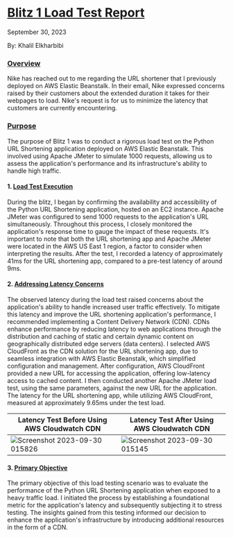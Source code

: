 # <ins>Blitz 1 Load Test Report</ins>

September 30, 2023

By:  Khalil Elkharbibi


### <ins>Overview</ins>

Nike has reached out to me regarding the URL shortener that I previously deployed on AWS Elastic Beanstalk. In their email, Nike expressed concerns raised by their customers about the extended duration it takes for their webpages to load. Nike's request is for us to minimize the latency that customers are currently encountering.

### <ins>Purpose</ins>

The purpose of Blitz 1 was to conduct a rigorous load test on the Python URL Shortening application deployed on AWS Elastic Beanstalk. This involved using Apache JMeter to simulate 1000 requests, allowing us to assess the application's performance and its infrastructure's ability to handle high traffic.


#### 1. <ins>Load Test Execution</ins>

During the blitz, I began by confirming the availability and accessibility of the Python URL Shortening application, hosted on an EC2 instance. Apache JMeter was configured to send 1000 requests to the application's URL simultaneously. Throughout this process, I closely monitored the application's response time to gauge the impact of these requests. It's important to note that both the URL shortening app and Apache JMeter were located in the AWS US East 1 region, a factor to consider when interpreting the results. After the test, I recorded a latency of approximately 41ms for the URL shortening app, compared to a pre-test latency of around 9ms.


#### 2. <ins>Addressing Latency Concerns</ins>

The observed latency during the load test raised concerns about the application's ability to handle increased user traffic effectively. To mitigate this latency and improve the URL shortening application's performance, I recommended implementing a Content Delivery Network (CDN). CDNs enhance performance by reducing latency to web applications through the distribution and caching of static and certain dynamic content on geographically distributed edge servers (data centers). I selected AWS CloudFront as the CDN solution for the URL shortening app, due to seamless integration with AWS Elastic Beanstalk, which simplified configuration and management. After configuration, AWS CloudFront provided a new URL for accessing the application, offering low-latency access to cached content. I then conducted another Apache JMeter load test, using the same parameters, against the new URL for the application. The latency for the URL shortening app, while utilizing AWS CloudFront, measured at approximately 9.65ms under the test load.


 | Latency Test Before Using AWS Cloudwatch CDN                 | Latency Test After Using AWS Cloudwatch CDN               |
 | ----------------------------------- | ----------------------------------- |
 | ![Screenshot 2023-09-30 015826](https://github.com/atlas-lion91/Blitz1/assets/140761974/50b1b2fc-98ec-4da8-9b78-6ae6d7fae57e) | ![Screenshot 2023-09-30 015145](https://github.com/atlas-lion91/Blitz1/assets/140761974/52c6847d-a2d9-4631-81ea-03b41cb6e2f8) |



#### 3. <ins>Primary Objective</ins>

The primary objective of this load testing scenario was to evaluate the performance of the Python URL Shortening application when exposed to a heavy traffic load. I initiated the process by establishing a foundational metric for the application's latency and subsequently subjecting it to stress testing. The insights gained from this testing informed our decision to enhance the application's infrastructure by introducing additional resources in the form of a CDN.
